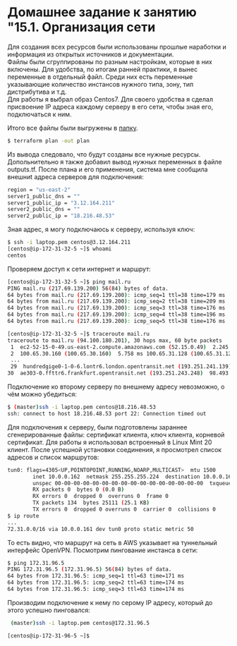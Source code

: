# Домашнее задание к занятию "15.1. Организация сети


Для создания всех ресурсов были использованы прошлые наработки и информация из открытых источников и документации.  
Файлы были сгруппированы по разным настройкам, которые в них включены. Для удобства, по итогам ранней практики, я вынес переменные в отдельный файл. Среди них есть переменные указывающие количество инстансов нужного типа, зону, тип дистрибутива и т.д.  
Для работы я выбрал образ Centos7. Для своего удобства я сделал присвоение IP адреса каждому серверу в его сети, чтобы зная его, подключаться к ним.

Итого все файлы были выгружены в [папку](https://github.com/Protosuv/kubernetes_homework/tree/master/15.1/terraform "манифесты").

```bash
$ terraform plan -out plan
```
Из вывода следовало, что будут созданы все нужные ресурсы. Допольнительно я также добавил вывод нужных переменных в файле outputs.tf. После плана и его применения, система мне сообщила внешниt адреса серверов для подключения:

```bash
region = "us-east-2"
server1_public_dns = ""
server1_public_ip = "3.12.164.211"
server2_public_dns = ""
server2_public_ip = "18.216.48.53"
```
Зная адрес, я могу подключаюсь к серверу, используя ключ:
```bash
$ ssh -i laptop.pem centos@3.12.164.211
[centos@ip-172-31-32-5 ~]$ whoami
centos
```
Проверяем доступ к сети интернет и маршрут:
```bash
[centos@ip-172-31-32-5 ~]$ ping mail.ru
PING mail.ru (217.69.139.200) 56(84) bytes of data.
64 bytes from mail.ru (217.69.139.200): icmp_seq=1 ttl=38 time=179 ms
64 bytes from mail.ru (217.69.139.200): icmp_seq=2 ttl=38 time=209 ms
64 bytes from mail.ru (217.69.139.200): icmp_seq=3 ttl=38 time=176 ms
64 bytes from mail.ru (217.69.139.200): icmp_seq=4 ttl=38 time=196 ms
64 bytes from mail.ru (217.69.139.200): icmp_seq=5 ttl=38 time=176 ms

[centos@ip-172-31-32-5 ~]$ traceroute mail.ru
traceroute to mail.ru (94.100.180.201), 30 hops max, 60 byte packets
 1  ec2-52-15-0-49.us-east-2.compute.amazonaws.com (52.15.0.49)  2.245 ms ec2-52-15-0-53.us-east-2.compute.amazonaws.com (52.15.0.53)  1.607 ms ec2-52-15-0-57.us-east-2.compute.amazonaws.com (52.15.0.57)  6.681 ms
 2  100.65.30.160 (100.65.30.160)  5.758 ms 100.65.31.128 (100.65.31.128)  0.948 ms 100.65.31.16 (100.65.31.16)  11.643 ms
 ...
 29  hundredgige0-1-0-6.lontr6.london.opentransit.net (193.251.241.139)  85.457 ms  85.204 ms  85.462 ms
30  ae303-0.ffttr6.frankfurt.opentransit.net (193.251.243.248)  98.493 ms  98.436 ms  98.370 ms
```
Подключение ко второму серверу по внешнему адресу невозможно, о чём можно убедиться:
```bash
$ (master)ssh -i laptop.pem centos@18.216.48.53
ssh: connect to host 18.216.48.53 port 22: Connection timed out
```
Для подключения к серверу, были подготовлены зараннее сгенерированные файлы: сертификат клиента, ключ клиента, корневой сертификат. Для работы я использовал встроенный в Linux Mint 20 клиент. После успешной установки соединения, я просмотрел список адресов и список маршрутов:
```bash
tun0: flags=4305<UP,POINTOPOINT,RUNNING,NOARP,MULTICAST>  mtu 1500
        inet 10.0.0.162  netmask 255.255.255.224  destination 10.0.0.162
        unspec 00-00-00-00-00-00-00-00-00-00-00-00-00-00-00-00  txqueuelen 100  (UNSPEC)
        RX packets 0  bytes 0 (0.0 B)
        RX errors 0  dropped 0  overruns 0  frame 0
        TX packets 134  bytes 25111 (25.1 KB)
        TX errors 0  dropped 0 overruns 0  carrier 0  collisions 0
$ ip route
...
72.31.0.0/16 via 10.0.0.161 dev tun0 proto static metric 50
```
То есть видно, что маршрут на сеть в AWS указывает на туннельный интерфейс OpenVPN. Посмотрим пингование инстанса в сети:
```bash
$ ping 172.31.96.5
PING 172.31.96.5 (172.31.96.5) 56(84) bytes of data.
64 bytes from 172.31.96.5: icmp_seq=1 ttl=63 time=171 ms
64 bytes from 172.31.96.5: icmp_seq=2 ttl=63 time=174 ms
64 bytes from 172.31.96.5: icmp_seq=3 ttl=63 time=174 ms
```
Производим подключение к нему по серому IP адресу, который до этого успешно пинговался:
 ```bash
  (master)ssh -i laptop.pem centos@172.31.96.5

[centos@ip-172-31-96-5 ~]$
```

